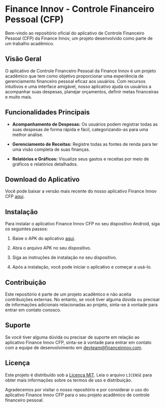 # Finance Innov - Controle Financeiro Pessoal (CFP)

Bem-vindo ao repositório oficial do aplicativo de Controle Financeiro Pessoal (CFP) da Finance Innov, um projeto desenvolvido como parte de um trabalho acadêmico.

## Visão Geral

O aplicativo de Controle Financeiro Pessoal da Finance Innov é um projeto acadêmico que tem como objetivo proporcionar uma experiência de gerenciamento financeiro pessoal eficaz aos usuários. Com recursos intuitivos e uma interface amigável, nosso aplicativo ajuda os usuários a acompanhar suas despesas, planejar orçamentos, definir metas financeiras e muito mais.

## Funcionalidades Principais

- **Acompanhamento de Despesas:** Os usuários podem registrar todas as suas despesas de forma rápida e fácil, categorizando-as para uma melhor análise.

- **Gerenciamento de Receitas:** Registre todas as fontes de renda para ter uma visão completa de suas finanças.

- **Relatórios e Gráficos:** Visualize seus gastos e receitas por meio de gráficos e relatórios detalhados.

## Download do Aplicativo

Você pode baixar a versão mais recente do nosso aplicativo Finance Innov CFP [aqui](https://drive.google.com/file/d/1rZTwFbLoHxi7CLwXjXQYoQrgMscllIAL/view?usp=drive_link).

## Instalação

Para instalar o aplicativo Finance Innov CFP no seu dispositivo Android, siga os seguintes passos:

1. Baixe o APK do aplicativo [aqui](https://drive.google.com/file/d/1rZTwFbLoHxi7CLwXjXQYoQrgMscllIAL/view?usp=drive_link).

2. Abra o arquivo APK no seu dispositivo.

3. Siga as instruções de instalação no seu dispositivo.

4. Após a instalação, você pode iniciar o aplicativo e começar a usá-lo.

## Contribuição

Este repositório é parte de um projeto acadêmico e não aceita contribuições externas. No entanto, se você tiver alguma dúvida ou precisar de informações adicionais relacionadas ao projeto, sinta-se à vontade para entrar em contato conosco.

## Suporte

Se você tiver alguma dúvida ou precisar de suporte em relação ao aplicativo Finance Innov CFP, sinta-se à vontade para entrar em contato com a equipe de desenvolvimento em [devteam@financeinnov.com](mailto:devteam@financeinnov.com).

## Licença

Este projeto é distribuído sob a [Licença MIT](LICENSE). Leia o arquivo `LICENSE` para obter mais informações sobre os termos de uso e distribuição.

Agradecemos por visitar o nosso repositório e por considerar o uso do aplicativo Finance Innov CFP para o seu projeto acadêmico de controle financeiro pessoal.
